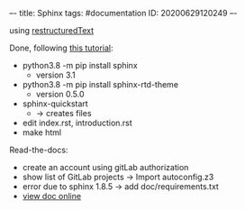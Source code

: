–-
title: Sphinx
tags: #documentation
ID: 20200629120249
–-

using [restructuredText](https://thomas-cokelaer.info/tutorials/sphinx/rest_syntax.html)

Done, following [this tutorial](https://sphinx-rtd-tutorial.readthedocs.io/en/latest/index.html):
* python3.8 -m pip install sphinx
    * version 3.1
* python3.8 -m pip install sphinx-rtd-theme
    * version 0.5.0
* sphinx-quickstart
    * → creates files
* edit index.rst, introduction.rst
* make html

Read-the-docs:
* create an account using gitLab authorization
* show list of GitLab projects → Import autoconfig.z3
* error due to sphinx 1.8.5 → add doc/requirements.txt
* [view doc online](https://idp-z3.readthedocs.io/en/latest/?)